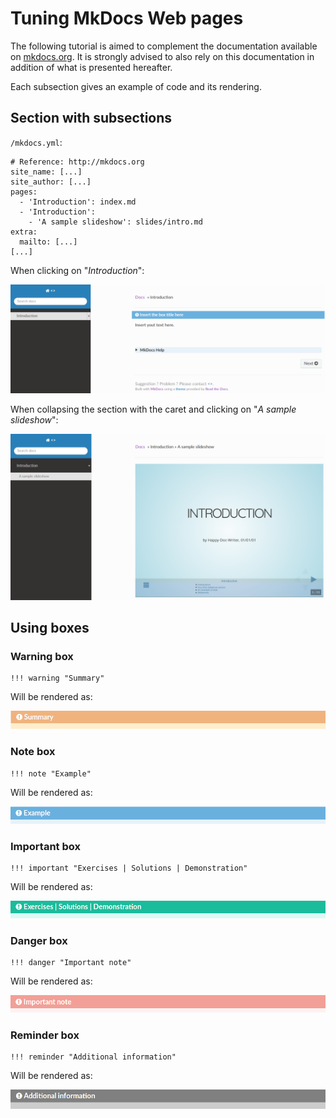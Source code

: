 # Tuning MkDocs Web pages

The following tutorial is aimed to complement the documentation available on [mkdocs.org](http://mkdocs.org). It is strongly advised to also rely on this documentation in addition of what is presented hereafter.

Each subsection gives an example of code and its rendering.

## Section with subsections

`/mkdocs.yml`:

```gedit
# Reference: http://mkdocs.org
site_name: [...]
site_author: [...]
pages:
  - 'Introduction': index.md
  - 'Introduction':
    - 'A sample slideshow': slides/intro.md
extra:
  mailto: [...]
[...]
```

When clicking on "*Introduction*":

![](./img/section-with-subsections-1.png)

When collapsing the section with the caret and clicking on "*A sample slideshow*":

![](./img/section-with-subsections-2.png)


## Using boxes

### Warning box

```
!!! warning "Summary"
```

Will be rendered as:

![](./img/warning-box.png)


### Note box

```
!!! note "Example"
```

Will be rendered as:

![](./img/note-box.png)

### Important box

```
!!! important "Exercises | Solutions | Demonstration"
```

Will be rendered as:

![](./img/important-box.png)

### Danger box

```
!!! danger "Important note"
```

Will be rendered as:

![](./img/danger-box.png)

### Reminder box

```
!!! reminder "Additional information"
```

Will be rendered as:

![](./img/reminder-box.png)

